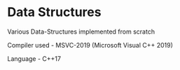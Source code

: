 # Data Structures
Various Data-Structures implemented from scratch 

Compiler used - MSVC-2019 (Microsoft Visual C++ 2019)

Language - C++17
